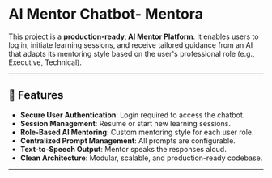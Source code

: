 
# AI Mentor Chatbot- Mentora

This project is a **production-ready, AI Mentor Platform**. It enables users to log in, initiate learning sessions, and receive tailored guidance from an AI that adapts its mentoring style based on the user's professional role (e.g., Executive, Technical).

---

## 🔧 Features

- **Secure User Authentication**: Login required to access the chatbot.
- **Session Management**: Resume or start new learning sessions.
- **Role-Based AI Mentoring**: Custom mentoring style for each user role.
- **Centralized Prompt Management**: All prompts are configurable.
- **Text-to-Speech Output**: Mentor speaks the responses aloud.
- **Clean Architecture**: Modular, scalable, and production-ready codebase.

---
